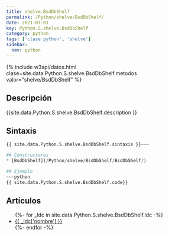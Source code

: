 ```yaml
---
title: shelve.BsdDbShelf
permalink: /Python/shelve/BsdDbShelf/
date: 2021-01-01
key: Python.S.shelve.BsdDbShelf
category: python
tags: ['clase python', 'shelve']
sidebar: 
  nav: python
---
```


{% include w3api/datos.html clase=site.data.Python.S.shelve.BsdDbShelf.metodos valor="shelve/BsdDbShelf" %}

## Descripción
{{site.data.Python.S.shelve.BsdDbShelf.description }}

## Sintaxis
~~~python
{{ site.data.Python.S.shelve.BsdDbShelf.sintaxis }}~~~

## Constructores
* [BsdDbShelf](/Python/shelve/BsdDbShelf/BsdDbShelf/)

## Ejemplo
~~~python
{{ site.data.Python.S.shelve.BsdDbShelf.code}}
~~~

## Artículos
<ul>
{%- for _ldc in site.data.Python.S.shelve.BsdDbShelf.ldc -%}
   <li>
       <a href="{{_ldc['url'] }}">{{ _ldc['nombre'] }}</a>
   </li>
{%- endfor -%}
</ul>
